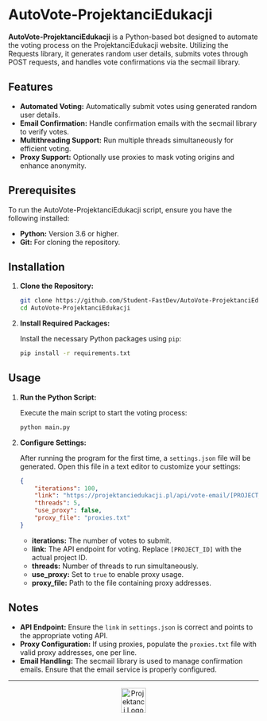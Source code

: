# AutoVote-ProjektanciEdukacji

**AutoVote-ProjektanciEdukacji** is a Python-based bot designed to automate the voting process on the ProjektanciEdukacji website. Utilizing the Requests library, it generates random user details, submits votes through POST requests, and handles vote confirmations via the secmail library.

## Features

- **Automated Voting:** Automatically submit votes using generated random user details.
- **Email Confirmation:** Handle confirmation emails with the secmail library to verify votes.
- **Multithreading Support:** Run multiple threads simultaneously for efficient voting.
- **Proxy Support:** Optionally use proxies to mask voting origins and enhance anonymity.

## Prerequisites

To run the AutoVote-ProjektanciEdukacji script, ensure you have the following installed:

- **Python:** Version 3.6 or higher.
- **Git:** For cloning the repository.

## Installation

1. **Clone the Repository:**

    ```sh
    git clone https://github.com/Student-FastDev/AutoVote-ProjektanciEdukacji
    cd AutoVote-ProjektanciEdukacji
    ```

2. **Install Required Packages:**

    Install the necessary Python packages using `pip`:

    ```sh
    pip install -r requirements.txt
    ```

## Usage

1. **Run the Python Script:**

    Execute the main script to start the voting process:

    ```bash
    python main.py
    ```

2. **Configure Settings:**

    After running the program for the first time, a `settings.json` file will be generated. Open this file in a text editor to customize your settings:

    ```json
    {
        "iterations": 100, 
        "link": "https://projektanciedukacji.pl/api/vote-email/[PROJECT_ID]",
        "threads": 5,
        "use_proxy": false,
        "proxy_file": "proxies.txt"
    }
    ```

    - **iterations:** The number of votes to submit.
    - **link:** The API endpoint for voting. Replace `[PROJECT_ID]` with the actual project ID.
    - **threads:** Number of threads to run simultaneously.
    - **use_proxy:** Set to `true` to enable proxy usage.
    - **proxy_file:** Path to the file containing proxy addresses.

## Notes

- **API Endpoint:** Ensure the `link` in `settings.json` is correct and points to the appropriate voting API.
- **Proxy Configuration:** If using proxies, populate the `proxies.txt` file with valid proxy addresses, one per line.
- **Email Handling:** The secmail library is used to manage confirmation emails. Ensure that the email service is properly configured.

---

<div align="center">  
<img src="https://i.imgur.com/EHiOHX8.png" alt="Projektanci Logo" width="50px">
</div>
